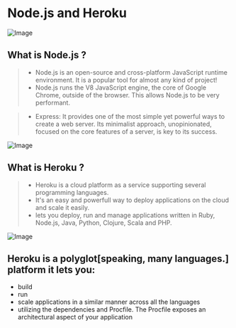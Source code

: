 # Node.js and Heroku

![Image](https://miro.medium.com/max/1200/1*m5RYM_Wkj4LsZewpigV5tg.jpeg)
## What is Node.js ?
> - Node.js is an open-source and cross-platform JavaScript runtime environment. It is a popular tool for almost any kind of project!
> - Node.js runs the V8 JavaScript engine, the core of Google Chrome, outside of the browser. This allows Node.js to be very performant.

> - Express: It provides one of the most simple yet powerful ways to create a web server. Its minimalist approach, unopinionated, focused on the core features of a server, is key to its success.


![Image](https://res.cloudinary.com/practicaldev/image/fetch/s--rBoIFi2Q--/c_imagga_scale,f_auto,fl_progressive,h_420,q_auto,w_1000/https://dev-to-uploads.s3.amazonaws.com/i/lm1jz3849iiit22dyha9.png)

## What is Heroku  ?
> - Heroku is a cloud platform as a service supporting several programming languages.
> - It's an easy and powerfull way to deploy applications on the cloud and scale it easily. 
> - lets you deploy, run and manage applications written in Ruby, Node.js, Java, Python, Clojure, Scala and PHP.





![Image](https://i.morioh.com/2020/04/28/51847824ff51.jpg)

## Heroku is a polyglot[speaking, many languages.] platform it lets you:
- build
- run
- scale applications in a similar manner across all the languages
- utilizing the dependencies and Procfile. The Procfile exposes an architectural aspect of your application


